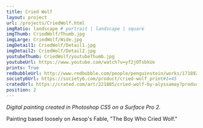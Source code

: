 ```yaml
---
title: Cried Wolf
layout: project
url: /projects/CriedWolf.html
imgRatio: landscape # portrait | landscape | square
imgThumb: CriedWolf/Thumb.jpg
imgLarge: CriedWolf/Wide.jpg
imgDetail1: CriedWolf/Detail1.jpg
imgDetail2: CriedWolf/Detail2.jpg
youtubeThumb: CriedWolf/youtubeThumb.jpg
youtubeUrl: https://www.youtube.com/watch?v=yf2jOTsbkUo
prints: True
redbubbleUrl: http://www.redbubble.com/people/penguinstein/works/17189201-cried-wolf
society6Url: https://society6.com/product/cried-wolf_print#1=45
cratedUrl: https://crated.com/art/221885/cried-wolf-by-alyssamay?product=PO&size=11%7C17
position: 2
---
```


*Digital painting created in Photoshop CS5 on a Surface Pro 2.*

Painting based loosely on Aesop's Fable, "The Boy Who Cried Wolf."
